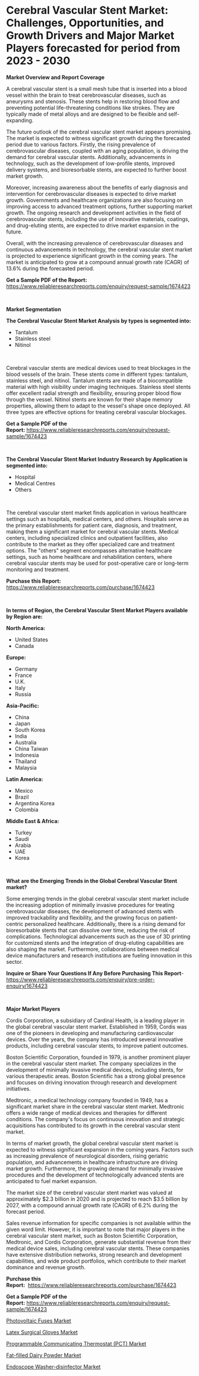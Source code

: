 <p><h1>Cerebral Vascular Stent Market: Challenges, Opportunities, and Growth Drivers and Major Market Players forecasted for period from 2023 - 2030</h1></p><p><strong>Market Overview and Report Coverage</strong></p>
<p><p>A cerebral vascular stent is a small mesh tube that is inserted into a blood vessel within the brain to treat cerebrovascular diseases, such as aneurysms and stenosis. These stents help in restoring blood flow and preventing potential life-threatening conditions like strokes. They are typically made of metal alloys and are designed to be flexible and self-expanding.</p><p>The future outlook of the cerebral vascular stent market appears promising. The market is expected to witness significant growth during the forecasted period due to various factors. Firstly, the rising prevalence of cerebrovascular diseases, coupled with an aging population, is driving the demand for cerebral vascular stents. Additionally, advancements in technology, such as the development of low-profile stents, improved delivery systems, and bioresorbable stents, are expected to further boost market growth.</p><p>Moreover, increasing awareness about the benefits of early diagnosis and intervention for cerebrovascular diseases is expected to drive market growth. Governments and healthcare organizations are also focusing on improving access to advanced treatment options, further supporting market growth. The ongoing research and development activities in the field of cerebrovascular stents, including the use of innovative materials, coatings, and drug-eluting stents, are expected to drive market expansion in the future.</p><p>Overall, with the increasing prevalence of cerebrovascular diseases and continuous advancements in technology, the cerebral vascular stent market is projected to experience significant growth in the coming years. The market is anticipated to grow at a compound annual growth rate (CAGR) of 13.6% during the forecasted period.</p></p>
<p><strong>Get a Sample PDF of the Report:</strong> <a href="https://www.reliableresearchreports.com/enquiry/request-sample/1674423">https://www.reliableresearchreports.com/enquiry/request-sample/1674423</a></p>
<p>&nbsp;</p>
<p><strong>Market Segmentation</strong></p>
<p><strong>The Cerebral Vascular Stent Market Analysis by types is segmented into:</strong></p>
<p><ul><li>Tantalum</li><li>Stainless steel</li><li>Nitinol</li></ul></p>
<p>&nbsp;</p>
<p><p>Cerebral vascular stents are medical devices used to treat blockages in the blood vessels of the brain. These stents come in different types: tantalum, stainless steel, and nitinol. Tantalum stents are made of a biocompatible material with high visibility under imaging techniques. Stainless steel stents offer excellent radial strength and flexibility, ensuring proper blood flow through the vessel. Nitinol stents are known for their shape memory properties, allowing them to adapt to the vessel's shape once deployed. All three types are effective options for treating cerebral vascular blockages.</p></p>
<p><strong>Get a Sample PDF of the Report:</strong>&nbsp;<a href="https://www.reliableresearchreports.com/enquiry/request-sample/1674423">https://www.reliableresearchreports.com/enquiry/request-sample/1674423</a></p>
<p>&nbsp;</p>
<p><strong>The Cerebral Vascular Stent Market Industry Research by Application is segmented into:</strong></p>
<p><ul><li>Hospital</li><li>Medical Centres</li><li>Others</li></ul></p>
<p>&nbsp;</p>
<p><p>The cerebral vascular stent market finds application in various healthcare settings such as hospitals, medical centers, and others. Hospitals serve as the primary establishments for patient care, diagnosis, and treatment, making them a significant market for cerebral vascular stents. Medical centers, including specialized clinics and outpatient facilities, also contribute to the market as they offer specialized care and treatment options. The "others" segment encompasses alternative healthcare settings, such as home healthcare and rehabilitation centers, where cerebral vascular stents may be used for post-operative care or long-term monitoring and treatment.</p></p>
<p><strong>Purchase this Report:</strong>&nbsp; <a href="https://www.reliableresearchreports.com/purchase/1674423">https://www.reliableresearchreports.com/purchase/1674423</a></p>
<p>&nbsp;</p>
<p><strong>In terms of Region, the Cerebral Vascular Stent Market Players available by Region are:</strong></p>
<p>
    <p> <strong> North America: </strong>
        <ul>
            <li>United States</li>
            <li>Canada</li>
        </ul>
        </p> 
    <p> <strong> Europe: </strong>
        <ul>
            <li>Germany</li>
            <li>France</li>
            <li>U.K.</li>
            <li>Italy</li>
            <li>Russia</li>
        </ul>
        </p> 
    <p> <strong> Asia-Pacific: </strong>
        <ul>
            <li>China</li>
            <li>Japan</li>
            <li>South Korea</li>
            <li>India</li>
            <li>Australia</li>
            <li>China Taiwan</li>
            <li>Indonesia</li>
            <li>Thailand</li>
            <li>Malaysia</li>
        </ul>
        </p> 
    <p> <strong> Latin America: </strong>
        <ul>
            <li>Mexico</li>
            <li>Brazil</li>
            <li>Argentina Korea</li>
            <li>Colombia</li>
        </ul>
        </p> 
    <p> <strong> Middle East & Africa: </strong>
        <ul>
            <li>Turkey</li>
            <li>Saudi</li>
            <li>Arabia</li>
            <li>UAE</li>
            <li>Korea</li>
        </ul>
    </p>
    </p>
<p>&nbsp;</p>
<p><strong>What are the Emerging Trends in the Global Cerebral Vascular Stent market?</strong></p>
<p><p>Some emerging trends in the global cerebral vascular stent market include the increasing adoption of minimally invasive procedures for treating cerebrovascular diseases, the development of advanced stents with improved trackability and flexibility, and the growing focus on patient-centric personalized healthcare. Additionally, there is a rising demand for bioresorbable stents that can dissolve over time, reducing the risk of complications. Technological advancements such as the use of 3D printing for customized stents and the integration of drug-eluting capabilities are also shaping the market. Furthermore, collaborations between medical device manufacturers and research institutions are fueling innovation in this sector.</p></p>
<p><strong>Inquire or Share Your Questions If Any Before Purchasing This Report</strong>- <a href="https://www.reliableresearchreports.com/enquiry/pre-order-enquiry/1674423">https://www.reliableresearchreports.com/enquiry/pre-order-enquiry/1674423</a></p>
<p>&nbsp;</p>
<p><strong>Major Market Players</strong></p>
<p><p>Cordis Corporation, a subsidiary of Cardinal Health, is a leading player in the global cerebral vascular stent market. Established in 1959, Cordis was one of the pioneers in developing and manufacturing cardiovascular devices. Over the years, the company has introduced several innovative products, including cerebral vascular stents, to improve patient outcomes. </p><p>Boston Scientific Corporation, founded in 1979, is another prominent player in the cerebral vascular stent market. The company specializes in the development of minimally invasive medical devices, including stents, for various therapeutic areas. Boston Scientific has a strong global presence and focuses on driving innovation through research and development initiatives.</p><p>Medtronic, a medical technology company founded in 1949, has a significant market share in the cerebral vascular stent market. Medtronic offers a wide range of medical devices and therapies for different conditions. The company's focus on continuous innovation and strategic acquisitions has contributed to its growth in the cerebral vascular stent market.</p><p>In terms of market growth, the global cerebral vascular stent market is expected to witness significant expansion in the coming years. Factors such as increasing prevalence of neurological disorders, rising geriatric population, and advancements in healthcare infrastructure are driving market growth. Furthermore, the growing demand for minimally invasive procedures and the development of technologically advanced stents are anticipated to fuel market expansion.</p><p>The market size of the cerebral vascular stent market was valued at approximately $2.3 billion in 2020 and is projected to reach $3.5 billion by 2027, with a compound annual growth rate (CAGR) of 6.2% during the forecast period.</p><p>Sales revenue information for specific companies is not available within the given word limit. However, it is important to note that major players in the cerebral vascular stent market, such as Boston Scientific Corporation, Medtronic, and Cordis Corporation, generate substantial revenue from their medical device sales, including cerebral vascular stents. These companies have extensive distribution networks, strong research and development capabilities, and wide product portfolios, which contribute to their market dominance and revenue growth.</p></p>
<p><strong>Purchase this Report:</strong>&nbsp;&nbsp;<a href="https://www.reliableresearchreports.com/purchase/1674423">https://www.reliableresearchreports.com/purchase/1674423</a></p>
<p></p>
<p><strong>Get a Sample PDF of the Report:</strong>&nbsp;<a href="https://www.reliableresearchreports.com/enquiry/request-sample/1674423">https://www.reliableresearchreports.com/enquiry/request-sample/1674423</a></p>
<p><p><a href="https://github.com/kuntayevaz/Market-Research-Report-List-1/blob/main/photovoltaic-fuses-market.md">Photovoltaic Fuses Market</a></p><p><a href="https://www.linkedin.com/pulse/latex-surgical-gloves-market-size-share-global-analysis-report-lut2f/">Latex Surgical Gloves Market</a></p><p><a href="https://github.com/kipkeeva/Market-Research-Report-List-1/blob/main/programmable-communicating-thermostat-pct-market.md">Programmable Communicating Thermostat (PCT) Market</a></p><p><a href="https://medium.com/@adeafrashri2022/fat-filled-dairy-powder-market-comprehensive-assessment-by-type-application-and-geography-a451735ccf1d">Fat-filled Dairy Powder Market</a></p><p><a href="https://medium.com/@yjwzfixtb68151/endoscope-washer-disinfector-market-outlook-industry-overview-and-forecast-2023-to-2030-bec5c36e5430">Endoscope Washer-disinfector Market</a></p></p>
